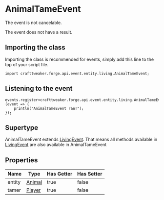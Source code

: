 # AnimalTameEvent

The event is not cancelable.

The event does not have a result.

## Importing the class

Importing the class is recommended for events, simply add this line to the top of your script file.
```zenscript
import crafttweaker.forge.api.event.entity.living.AnimalTameEvent;
```


## Listening to the event

```zenscript
events.register<crafttweaker.forge.api.event.entity.living.AnimalTameEvent>(event => {
    println("AnimalTameEvent ran!");
});
```


## Supertype

AnimalTameEvent extends [LivingEvent](/forge/api/event/entity/living/LivingEvent). That means all methods available in [LivingEvent](/forge/api/event/entity/living/LivingEvent) are also available in AnimalTameEvent

## Properties

|  Name  |                       Type                       | Has Getter | Has Setter |
|--------|--------------------------------------------------|------------|------------|
| entity | [Animal](/vanilla/api/entity/type/animal/Animal) | true       | false      |
| tamer  | [Player](/vanilla/api/entity/type/player/Player) | true       | false      |

